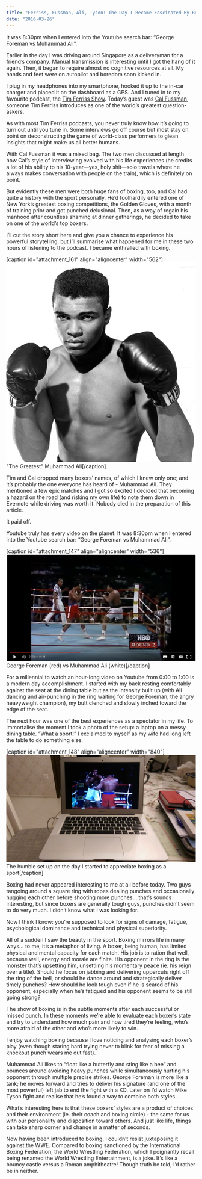 ```yaml
---
title: "Ferriss, Fussman, Ali, Tyson: The Day I Became Fascinated By Boxing"
date: "2016-03-26"
---
```


It was 8:30pm when I entered into the Youtube search bar: “George Foreman vs Muhammad Ali”.

Earlier in the day I was driving around Singapore as a deliveryman for a friend’s company. Manual transmission is interesting until I got the hang of it again. Then, it began to require almost no cognitive resources at all. My hands and feet were on autopilot and boredom soon kicked in.

I plug in my headphones into my smartphone, hooked it up to the in-car charger and placed it on the dashboard as a GPS. And I tuned in to my favourite podcast, the [Tim Ferriss Show](http://fourhourworkweek.com/2016/03/11/the-interview-master-cal-fussman-and-the-power-of-listening/). Today’s guest was [Cal Fussman](https://twitter.com/calfussman), someone Tim Ferriss introduces as one of the world’s greatest question-askers.

As with most Tim Ferriss podcasts, you never truly know how it’s going to turn out until you tune in. Some interviews go off course but most stay on point on deconstructing the game of world-class performers to glean insights that might make us all better humans.

With Cal Fussman it was a mixed bag. The two men discussed at length how Cal’s style of interviewing evolved with his life experiences (he credits a lot of his ability to his 10-year—yes, holy shit—solo travels where he always makes conversation with people on the train), which is definitely on point.

But evidently these men were both huge fans of boxing, too, and Cal had quite a history with the sport personally. He’d foolhardily entered one of New York’s greatest boxing competitions, the Golden Gloves, with a month of training prior and got punched delusional. Then, as a way of regain his manhood after countless shaming at dinner gatherings, he decided to take on one of the world’s top boxers.

I’ll cut the story short here and give you a chance to experience his powerful storytelling, but I’ll summarise what happened for me in these two hours of listening to the podcast. I became enthralled with boxing.

\[caption id="attachment\_161" align="aligncenter" width="562"\]!["The Greatest" Muhammad Ali](images/ali.jpg) "The Greatest" Muhammad Ali\[/caption\]

Tim and Cal dropped many boxers’ names, of which I knew only one; and it’s probably the one everyone has heard of - Muhammad Ali. They mentioned a few epic matches and I got so excited I decided that becoming a hazard on the road (and risking my own life) to note them down in Evernote while driving was worth it. Nobody died in the preparation of this article.

It paid off.

Youtube truly has every video on the planet. It was 8:30pm when I entered into the Youtube search bar: “George Foreman vs Muhammad Ali”.

\[caption id="attachment\_147" align="aligncenter" width="536"\]![George Foreman (red) vs Muhammad Ali (white)](images/ali-vs-foreman.png) George Foreman (red) vs Muhammad Ali (white)\[/caption\]

For a millennial to watch an hour-long video on Youtube from 0:00 to 1:00 is a modern day accomplishment. I started with my back resting comfortably against the seat at the dining table but as the intensity built up (with Ali dancing and air-punching in the ring waiting for George Foreman, the angry heavyweight champion), my butt clenched and slowly inched toward the edge of the seat.

The next hour was one of the best experiences as a spectator in my life. To immortalise the moment I took a photo of the setup: a laptop on a messy dining table. “What a sport!” I exclaimed to myself as my wife had long left the table to do something else.

\[caption id="attachment\_148" align="aligncenter" width="840"\]![The humble set up of the day I started to appreciate boxing as a sport](images/IMAG5874-1024x579.jpg) The humble set up on the day I started to appreciate boxing as a sport\[/caption\]

Boxing had never appeared interesting to me at all before today. Two guys tangoing around a square ring with ropes dealing punches and occasionally hugging each other before shooting more punches… that’s sounds interesting, but since boxers are generally tough guys, punches didn’t seem to do very much. I didn’t know what I was looking for.

Now I think I know: you’re supposed to look for signs of damage, fatigue, psychological dominance and technical and physical superiority.

All of a sudden I saw the beauty in the sport. Boxing mirrors life in many ways… to me, it’s a metaphor of living. A boxer, being human, has limited physical and mental capacity for each match. His job is to ration that well, because well, energy and morale are finite. His opponent in the ring is the monster that’s upsetting him, unsettling his momentary peace (ie. his reign over a title). Should he focus on jabbing and delivering uppercuts right off the ring of the bell, or should he dance around and strategically deliver timely punches? How should he look tough even if he is scared of his opponent, especially when he’s fatigued and his opponent seems to be still going strong?

The show of boxing is in the subtle moments after each successful or missed punch. In these moments we’re able to evaluate each boxer’s state and try to understand how much pain and how tired they’re feeling, who’s more afraid of the other and who’s more likely to win.

I enjoy watching boxing because I love noticing and analysing each boxer’s play (even though staring hard trying never to blink for fear of missing a knockout punch wears me out fast).

Muhammad Ali likes to “float like a butterfly and sting like a bee” and bounces around avoiding heavy punches while simultaneously hurting his opponent through multiple precise strikes. George Foreman is more like a tank; he moves forward and tries to deliver his signature (and one of the most powerful) left jab to end the fight with a KO. Later on I’d watch Mike Tyson fight and realise that he’s found a way to combine both styles…

What’s interesting here is that these boxers’ styles are a product of choices and their environment (ie. their coach and boxing circle) - the same for us with our personality and disposition toward others. And just like life, things can take sharp corner and change in a matter of seconds.

Now having been introduced to boxing, I couldn’t resist juxtaposing it against the WWE. Compared to boxing sanctioned by the International Boxing Federation, the World Wrestling Federation, which I poignantly recall being renamed the World Wrestling Entertainment, is a joke. It’s like a bouncy castle versus a Roman amphitheatre! Though truth be told, I’d rather be in neither.
